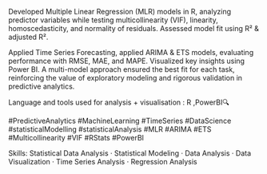 Developed Multiple Linear Regression (MLR) models in R, analyzing predictor variables while testing multicollinearity (VIF), linearity, homoscedasticity, and normality of residuals. Assessed model fit using R² & adjusted R². 

Applied Time Series Forecasting, applied ARIMA & ETS models, evaluating performance with RMSE, MAE, and MAPE. Visualized key insights using Power BI. A multi-model approach ensured the best fit for each task, reinforcing the value of exploratory modeling and rigorous validation in predictive analytics.

Language and tools used for analysis + visualisation : R ,PowerBI🔍

#PredictiveAnalytics #MachineLearning #TimeSeries #DataScience #statisticalModelling #statisticalAnalysis #MLR #ARIMA #ETS #Multicollinearity #VIF #RStats #PowerBI

Skills: Statistical Data Analysis · Statistical Modeling · Data Analysis · Data Visualization · Time Series Analysis · Regression Analysis
